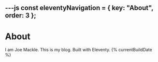 ---js
const eleventyNavigation = {
	key: "About",
	order: 3
};
---
# About

I am Joe Mackle. This is my blog. Built with Eleventy.
{% currentBuildDate %}